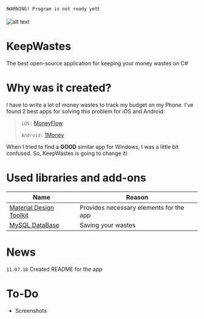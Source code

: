`❗WARNING! Program is not ready yet❗`


![alt text](https://pp.userapi.com/c849320/v849320396/25248/NvEeQHqjx8g.jpg)
# KeepWastes 
The best open-source application for keeping your money wastes on C#

# Why was it created?
I have to write a lot of money wastes to track my budget on my Phone. I've found 2 best apps for solving this problem for iOS and Android: 
>`iOS:` [MoneyFlow](https://itunes.apple.com/RU/app/id900890647)
>
>`Android:` [1Money](https://play.google.com/store/apps/details?id=org.pixelrush.moneyiq&hl=ru)

When I tried to find a **GOOD** similar app for Windows, I was a little bit confused. So, KeepWastes is going to change it! 

# Used libraries and add-ons

Name  | Reason
----------------|----------------------
[Material Design Toolkit](https://github.com/ButchersBoy/MaterialDesignInXamlToolkit)| Provides necessary elements for the app
[MySQL DataBase](https://dev.mysql.com/downloads/workbench/) | Saving your wastes

# News
`11.07.18` Created README for the app
# To-Do
* Screenshots
